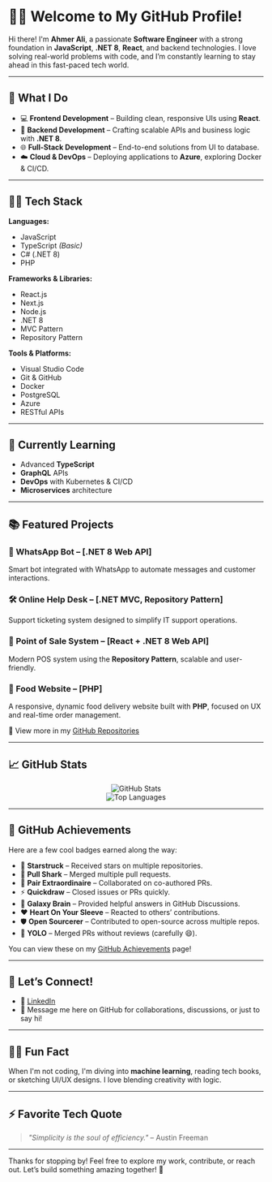 # 👨‍💻 Welcome to My GitHub Profile!

Hi there! I'm **Ahmer Ali**, a passionate **Software Engineer** with a strong foundation in **JavaScript**, **.NET 8**, **React**, and backend technologies. I love solving real-world problems with code, and I’m constantly learning to stay ahead in this fast-paced tech world.

---

## 🚀 What I Do

- 💻 **Frontend Development** – Building clean, responsive UIs using **React**.
- 🔧 **Backend Development** – Crafting scalable APIs and business logic with **.NET 8**.
- 🌐 **Full-Stack Development** – End-to-end solutions from UI to database.
- ☁️ **Cloud & DevOps** – Deploying applications to **Azure**, exploring Docker & CI/CD.

---

## 🧑‍💻 Tech Stack

**Languages:**
- JavaScript
- TypeScript *(Basic)*
- C# (.NET 8)
- PHP

**Frameworks & Libraries:**
- React.js
- Next.js
- Node.js
- .NET 8
- MVC Pattern
- Repository Pattern

**Tools & Platforms:**
- Visual Studio Code
- Git & GitHub
- Docker
- PostgreSQL
- Azure
- RESTful APIs

---

## 🔧 Currently Learning

- Advanced **TypeScript**
- **GraphQL** APIs
- **DevOps** with Kubernetes & CI/CD
- **Microservices** architecture

---

## 📚 Featured Projects

### 🤖 WhatsApp Bot – [.NET 8 Web API]
Smart bot integrated with WhatsApp to automate messages and customer interactions.

### 🛠️ Online Help Desk – [.NET MVC, Repository Pattern]
Support ticketing system designed to simplify IT support operations.

### 🛒 Point of Sale System – [React + .NET 8 Web API]
Modern POS system using the **Repository Pattern**, scalable and user-friendly.

### 🍔 Food Website – [PHP]
A responsive, dynamic food delivery website built with **PHP**, focused on UX and real-time order management.

🔗 View more in my [GitHub Repositories](https://github.com/AhmerAli1813)

---

## 📈 GitHub Stats

<p align="center">
  <img src="https://github-readme-stats.vercel.app/api?username=AhmerAli1813&count_private=true&show_icons=true&theme=tokyonight&hide_title=true&hide=prs" alt="GitHub Stats" />
  <br/>
  <img src="https://github-readme-stats.vercel.app/api/top-langs/?username=AhmerAli1813&layout=compact&theme=tokyonight" alt="Top Languages" />
</p>

---

## 🏅 GitHub Achievements

Here are a few cool badges earned along the way:

- 🌟 **Starstruck** – Received stars on multiple repositories.
- 🐋 **Pull Shark** – Merged multiple pull requests.
- 🤝 **Pair Extraordinaire** – Collaborated on co-authored PRs.
- ⚡ **Quickdraw** – Closed issues or PRs quickly.
- 🧠 **Galaxy Brain** – Provided helpful answers in GitHub Discussions.
- ❤️ **Heart On Your Sleeve** – Reacted to others’ contributions.
- 🛡️ **Open Sourcerer** – Contributed to open-source across multiple repos.
- 🚀 **YOLO** – Merged PRs without reviews (carefully 😄).


You can view these on my [GitHub Achievements](https://github.com/users/AhmerAli1813/achievements) page!

---

## 💬 Let’s Connect!

- 💼 [LinkedIn](https://www.linkedin.com/in/AhmerAli1813)
- 💌 Message me here on GitHub for collaborations, discussions, or just to say hi!

---

## 👨‍💻 Fun Fact

When I'm not coding, I'm diving into **machine learning**, reading tech books, or sketching UI/UX designs. I love blending creativity with logic.

---

## ⚡️ Favorite Tech Quote

> _"Simplicity is the soul of efficiency."_ – Austin Freeman

---

Thanks for stopping by! Feel free to explore my work, contribute, or reach out. Let’s build something amazing together! 🚀
